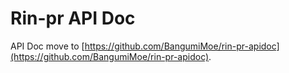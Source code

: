 # Rin-pr API Doc

API Doc move to [https://github.com/BangumiMoe/rin-pr-apidoc](https://github.com/BangumiMoe/rin-pr-apidoc).
